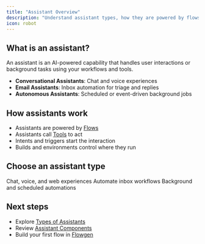 ```yaml
---
title: "Assistant Overview"
description: "Understand assistant types, how they are powered by flows, and where to start."
icon: robot
---
```


## What is an assistant?

An assistant is an AI-powered capability that handles user interactions or background tasks using your workflows and tools.

- **Conversational Assistants**: Chat and voice experiences
- **Email Assistants**: Inbox automation for triage and replies
- **Autonomous Assistants**: Scheduled or event-driven background jobs

## How assistants work

- Assistants are powered by [Flows](/assistants/components/flows)
- Assistants call [Tools](/assistants/components/tools) to act
- Intents and triggers start the interaction
- Builds and environments control where they run

## Choose an assistant type

<CardGroup cols={3}>
<Card title="Conversational" href="/assistants/conversational" icon="message-circle">Chat, voice, and web experiences</Card>
<Card title="Email" href="/assistants/email" icon="mail">Automate inbox workflows</Card>
<Card title="Autonomous" href="/assistants/autonomous" icon="cpu">Background and scheduled automations</Card>
</CardGroup>

## Next steps

- Explore [Types of Assistants](/assistants/types)
- Review [Assistant Components](/assistants/components)
- Build your first flow in [Flowgen](/flowgen/overview)
